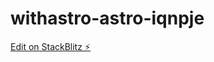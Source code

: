 # withastro-astro-iqnpje

[Edit on StackBlitz ⚡️](https://stackblitz.com/edit/withastro-astro-iqnpje)